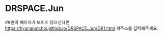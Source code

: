 # DRSPACE.Jun

##만약 페이지가 보이지 않으신다면 
https://hyungjunchoi.github.io/DRSPACE.Jun/DR1.html
위주소를 입력해주세요.

